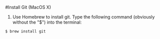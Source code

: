 #Install Git (MacOS X)

1. Use Homebrew to install git. Type the following command (obviously without the "$") into the terminal:

```terminal
$ brew install git
```
